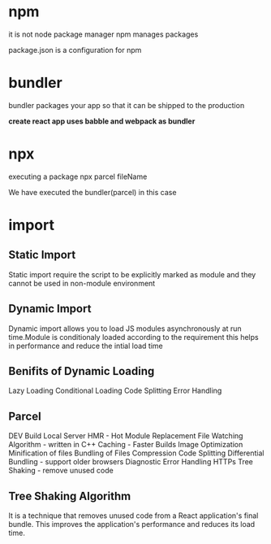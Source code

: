 # npm

it is not node package manager
npm manages packages

package.json is a configuration for
npm

# bundler

bundler packages your app so that it can be shipped to the production

**create react app uses babble and webpack as bundler**

# npx

executing a package
npx parcel fileName

We have executed the bundler(parcel) in this case

# import

## Static Import

Static import require the script to be explicitly marked as module and they cannot be used in non-module environment

## Dynamic Import

Dynamic import allows you to load JS modules asynchronously at run time.Module is conditionaly loaded according to the requirement this helps in performance and reduce the intial load time

## Benifits of Dynamic Loading

Lazy Loading
Conditional Loading
Code Splitting
Error Handling

## Parcel

DEV Build
Local Server
HMR - Hot Module Replacement
File Watching Algorithm - written in C++
Caching - Faster Builds
Image Optimization
Minification of files
Bundling of Files
Compression
Code Splitting
Differential Bundling - support older browsers
Diagnostic
Error Handling
HTTPs
Tree Shaking - remove unused code

## Tree Shaking Algorithm

It is a technique that removes unused code from a React application's final bundle. This improves the application's performance and reduces its load time.
